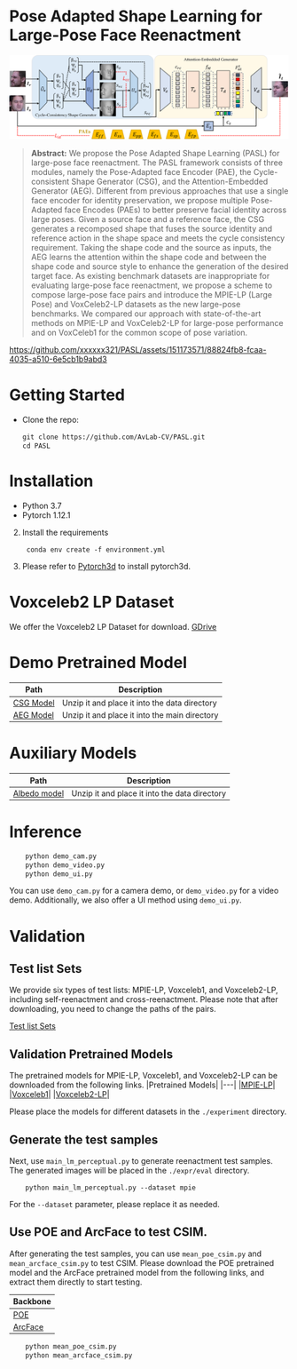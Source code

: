 # Pose Adapted Shape Learning for Large-Pose Face Reenactment
![PASL.png](PASL.png)
> **Abstract:** We propose the Pose Adapted Shape Learning (PASL) for large-pose face reenactment. The PASL framework consists of three modules, namely the Pose-Adapted face Encoder (PAE), the Cycle-consistent Shape Generator (CSG), and the Attention-Embedded Generator (AEG). Different from previous approaches that use a single face encoder for identity preservation, we propose multiple Pose-Adapted face Encodes (PAEs) to better preserve facial identity across large poses.  Given a source face and a reference face, the CSG generates a recomposed shape that fuses the source identity and reference action in the shape space and meets the cycle consistency requirement. Taking the shape code and the source as inputs, the AEG learns the attention within the shape code and between the shape code and source style to enhance the generation of the desired target face. As existing benchmark datasets are inappropriate for evaluating large-pose face reenactment, we propose a scheme to compose large-pose face pairs and introduce the MPIE-LP (Large Pose) and VoxCeleb2-LP datasets as the new large-pose benchmarks. We compared our approach with state-of-the-art methods on MPIE-LP and VoxCeleb2-LP for large-pose performance and on VoxCeleb1 for the common scope of pose variation.


https://github.com/xxxxxx321/PASL/assets/151173571/88824fb8-fcaa-4035-a510-6e5cb1b9abd3







# Getting Started
- Clone the repo:
    ```
    git clone https://github.com/AvLab-CV/PASL.git
    cd PASL
    ```
# Installation
- Python 3.7
- Pytorch 1.12.1
2. Install the requirements
   ```
    conda env create -f environment.yml
    ```
3. Please refer to [Pytorch3d](https://github.com/facebookresearch/pytorch3d/blob/main/INSTALL.md) to install pytorch3d.

# Voxceleb2 LP Dataset
We offer the Voxceleb2 LP Dataset for download.
[GDrive](https://drive.google.com/drive/folders/1kHeXm9hOPCsF1Jyh9hVTqvPagYvvf-w8?usp=sharing)

# Demo Pretrained Model
|Path|Description|
|---|---|
|[CSG Model](https://drive.google.com/file/d/10cNTvXIHllW1_rIgQovHE26_ASfKtLX7/view?usp=sharing)|Unzip it and place it into the data directory|
|[AEG Model](https://drive.google.com/file/d/1GCDhgMatmHH1LITpVgB_RTfpjAF13MXu/view?usp=sharing)|Unzip it and place it into the main directory|

# Auxiliary Models
|Path|Description|
|---|---|
|[Albedo model](https://drive.google.com/file/d/1VlSlEXAhseguor_T13Vy9oGpTgSakXZ8/view?usp=sharing)|Unzip it and place it into the data directory|
# Inference
```
    python demo_cam.py
    python demo_video.py
    python demo_ui.py
```
You can use `demo_cam.py` for a camera demo, or `demo_video.py` for a video demo. Additionally, we also offer a UI method using `demo_ui.py`.

# Validation
## Test list Sets
We provide six types of test lists: MPIE-LP, Voxceleb1, and Voxceleb2-LP, including self-reenactment and cross-reenactment. Please note that after downloading, you need to change the paths of the pairs.

[Test list Sets](https://drive.google.com/file/d/10cNTvXIHllW1_rIgQovHE26_ASfKtLX7/view?usp=sharing)

## Validation Pretrained Models
The pretrained models for MPIE-LP, Voxceleb1, and Voxceleb2-LP can be downloaded from the following links.
|Pretrained Models|
|---|
|[MPIE-LP](https://drive.google.com/file/d/10cNTvXIHllW1_rIgQovHE26_ASfKtLX7/view?usp=sharing)|
|[Voxceleb1](https://drive.google.com/file/d/1GCDhgMatmHH1LITpVgB_RTfpjAF13MXu/view?usp=sharing)|
|[Voxceleb2-LP](https://drive.google.com/file/d/1GCDhgMatmHH1LITpVgB_RTfpjAF13MXu/view?usp=sharing)|

Please place the models for different datasets in the `./experiment` directory.

## Generate the test samples
Next, use `main_lm_perceptual.py` to generate reenactment test samples. The generated images will be placed in the `./expr/eval` directory.

```
    python main_lm_perceptual.py --dataset mpie 
```
For the `--dataset` parameter, please replace it as needed.

## Use POE and ArcFace to test CSIM.
After generating the test samples, you can use `mean_poe_csim.py` and `mean_arcface_csim.py` to test CSIM. Please download the POE pretrained model and the ArcFace pretrained model from the following links, and extract them directly to start testing.

|Backbone|
|---|
|[POE](https://drive.google.com/file/d/10cNTvXIHllW1_rIgQovHE26_ASfKtLX7/view?usp=sharing)|Unzip it and place it into the data directory|
|[ArcFace](https://drive.google.com/file/d/1GCDhgMatmHH1LITpVgB_RTfpjAF13MXu/view?usp=sharing)|Unzip it and place it into the main directory|

```
    python mean_poe_csim.py
    python mean_arcface_csim.py
```
    

